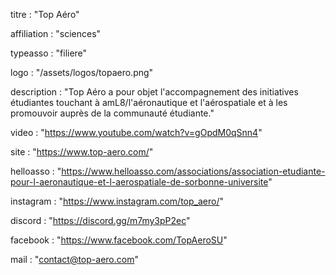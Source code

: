 titre : "Top Aéro"

affiliation : "sciences"

typeasso : "filiere"

logo : "/assets/logos/topaero.png"

description : "Top Aéro a pour objet l'accompagnement des initiatives étudiantes touchant à amL8/l'aéronautique et l'aérospatiale et à les promouvoir auprès de la communauté étudiante."

video : "https://www.youtube.com/watch?v=gOpdM0qSnn4"

site : "https://www.top-aero.com/"

helloasso : "https://www.helloasso.com/associations/association-etudiante-pour-l-aeronautique-et-l-aerospatiale-de-sorbonne-universite"

instagram : "https://www.instagram.com/top_aero/"

discord : "https://discord.gg/m7my3pP2ec"

facebook : "https://www.facebook.com/TopAeroSU"

mail : "contact@top-aero.com"